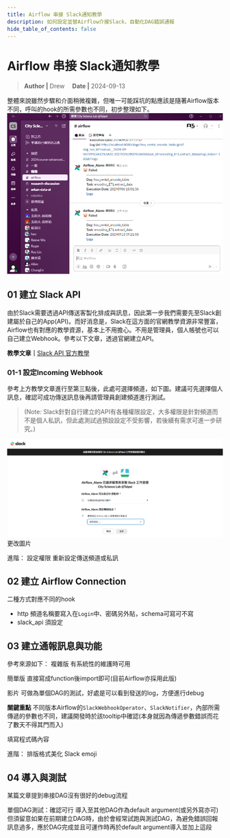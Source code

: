 ```yaml
---
title: Airflow 串接 Slack通知教學
description: 如何設定並替Airflow介接Slack，自動化DAG錯誤通報
hide_table_of_contents: false
---
```


# Airflow 串接 Slack通知教學
> **Author |** Drew　
> **Date |** 2024-09-13

整體來說雖然步驟和介面稍微複雜，但唯一可能踩坑的點應該是隨著Airflow版本不同，呼叫的hook的所需參數也不同，初步整理如下。
![airflow_channel_notification](image.png)

## 01 建立 Slack API
由於Slack需要透過API傳送客製化排成與訊息，因此第一步我們需要先至Slack創建屬於自己的App(API)。而好消息是，Slack在這方面的官網教學資源非常豐富，Airflow也有對應的教學資源，基本上不用擔心。不用是管理員，個人帳號也可以自己建立Webhook。參考以下文章，透過官網建立API。

**教學文章｜**[Slack API 官方教學](https://api.slack.com/messaging/webhooks)

### 01-1 設定Incoming Webhook
參考上方教學文章進行至第三點後，此處可選擇頻道，如下圖。建議可先選擇個人訊息，確認可成功傳送訊息後再請管理員創建頻道進行測試。

> (Note: Slack針對自行建立的API有各種權限設定，大多權限是針對頻道而不是個人私訊，但此處測試過預設設定不受影響，若後續有需求可進一步研究。)

![Airflow頻道選擇](image-1.png)
更改圖片

進階：
設定權限
重新設定傳送頻道或私訊

## 02 建立 Airflow Connection
二種方式對應不同的hook
- http
頻道名稱要寫入在`Login`中、密碼另外貼，schema可寫可不寫
- slack_api
須設定

## 03 建立通報訊息與功能
參考來源如下：
複雜版
有系統性的維護時可用

簡單版
直接寫成function後import即可(目前Airflow亦採用此版)

影片
可做為單個DAG的測試，好處是可以看到發送的log，方便進行debug

**關鍵重點**
不同版本Airflow的`SlackWebhookOperator`、`SlackNotifier`，內部所需傳遞的參數也不同，建議開發時於該tooltip中確認(本身就因為傳遞參數錯誤而花了數天不得其門而入)

填寫程式碼內容

進階：
排版格式美化
Slack emoji

## 04 導入與測試

某篇文章提到串接DAG沒有很好的debug流程

單個DAG測試：確認可行
導入至其他DAG作為default argument(或另外寫亦可)
但須留意如果在前期建立DAG時，由於會經常試跑與測試DAG，為避免錯誤回報訊息過多，應於DAG完成並且可運作時再於default argument導入並加上這段